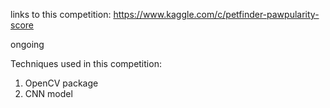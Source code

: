 links to this competition: https://www.kaggle.com/c/petfinder-pawpularity-score

ongoing

Techniques used in this competition:
1. OpenCV package
2. CNN model
